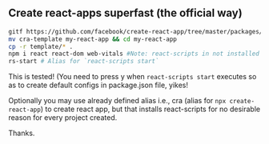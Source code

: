 ## Create react-apps superfast (the official way)
```bash
gitf https://github.com/facebook/create-react-app/tree/master/packages/cra-template
mv cra-template my-react-app && cd my-react-app
cp -r template/* .
npm i react react-dom web-vitals #Note: react-scripts in not installed but you should have it installed globally, yikes!
rs-start # Alias for `react-scripts start`
```
This is tested! (You need to press y when `react-scripts start` executes so as to create default configs in package.json file, yikes!

Optionally you may use already defined alias i.e., cra (alias for `npx create-react-app`) to create react app, but that installs react-scripts for no desirable reason for every project created.

Thanks.
